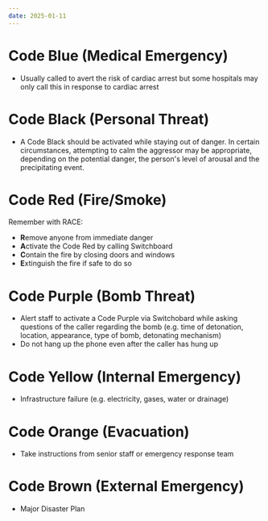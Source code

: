 ```yaml
---
date: 2025-01-11
---
```

# Code Blue (Medical Emergency)
- Usually called to avert the risk of cardiac arrest but some hospitals may only call this in response to cardiac arrest
# Code Black (Personal Threat)
- A Code Black should be activated while staying out of danger. In certain circumstances, attempting to calm the aggressor may be appropriate, depending on the potential danger, the person's level of arousal and the precipitating event.
# Code Red (Fire/Smoke)
Remember with RACE:
- **R**emove anyone from immediate danger
- **A**ctivate the Code Red by calling Switchboard
- **C**ontain the fire by closing doors and windows
- **E**xtinguish the fire if safe to do so
# Code Purple (Bomb Threat)
- Alert staff to activate a Code Purple via Switchobard while asking questions of the caller regarding the bomb (e.g. time of detonation, location, appearance, type of bomb, detonating mechanism)
- Do not hang up the phone even after the caller has hung up
# Code Yellow (Internal Emergency)
- Infrastructure failure (e.g. electricity, gases, water or drainage)
# Code Orange (Evacuation)
- Take instructions from senior staff or emergency response team
# Code Brown (External Emergency)
- Major Disaster Plan
